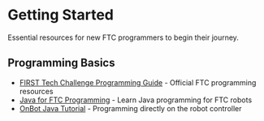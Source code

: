 # Getting Started

Essential resources for new FTC programmers to begin their journey.

## Programming Basics

- [FIRST Tech Challenge Programming Guide](https://www.firstinspires.org/resource-library/ftc/technology-information-and-resources) - Official FTC programming resources
- [Java for FTC Programming](https://ftc-docs.firstinspires.org/en/latest/programming_resources/tutorial_specific/android_studio/index.html) - Learn Java programming for FTC robots
- [OnBot Java Tutorial](https://ftc-docs.firstinspires.org/en/latest/programming_resources/onbot_java/OnBot-Java-Tutorial.html) - Programming directly on the robot controller